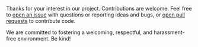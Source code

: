 Thanks for your interest in our project. Contributions are welcome. Feel free to [open an issue](issues) with questions or reporting ideas and bugs, or [open pull requests](pulls) to contribute code.

We are committed to fostering a welcoming, respectful, and harassment-free environment. Be kind!
